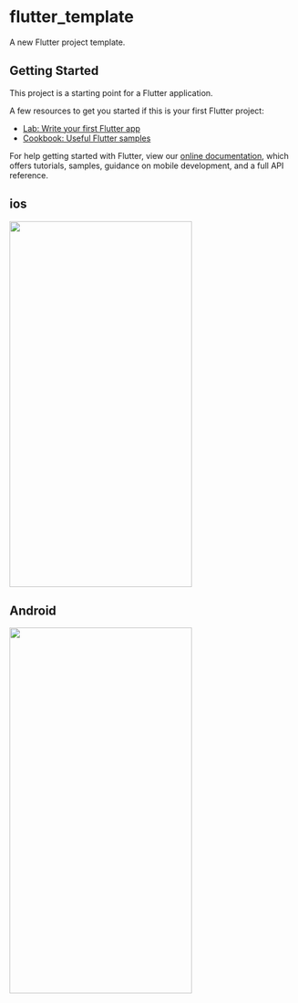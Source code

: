 # flutter_template

A new Flutter project template.

## Getting Started

This project is a starting point for a Flutter application.

A few resources to get you started if this is your first Flutter project:

- [Lab: Write your first Flutter app](https://flutter.io/docs/get-started/codelab)
- [Cookbook: Useful Flutter samples](https://flutter.io/docs/cookbook)

For help getting started with Flutter, view our 
[online documentation](https://flutter.io/docs), which offers tutorials, 
samples, guidance on mobile development, and a full API reference.

## ios
<div align=left><img width="320" height="640" src="https://github.com/LDKFighter/flutter_template/blob/master/examples/ios.png"/>

## Android
<div align=left><img width="320" height="640" src="https://github.com/LDKFighter/flutter_template/blob/master/examples/android.png"/>
